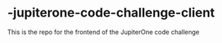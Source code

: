 # -jupiterone-code-challenge-client
This is the repo for the frontend of the JupiterOne code challenge
